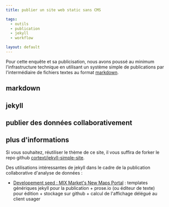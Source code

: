 ```yaml
---
title: publier un site web static sans CMS

tags:
  - outils
  - publication
  - jekyll
  - workflow

layout: default
---
```


Pour cette enquête et sa publicisation, nous avons poussé au minimum l'infrastructure technique en utilisant un système simple de publications par l'intermédiaire de fichiers textes au format [markdown](http://daringfireball.net/projects/markdown/syntax).

## markdown

## jekyll

## publier des données collaborativement


## plus d'informations

Si vous souhaitez, réutiliser le thème de ce site, il vous suffira de forker le repo github [cortext/jekyll-simple-site](http://github.com/cortext/jekyll-simple-site).

Des utilisations intéressantes de jekyll dans le cadre de la publication collaborative d'analyse de données :

- [Developement seed : MIX Market's New Maps Portal](http://developmentseed.org/blog/2012/07/26/mix-maps-portal/) : templates génériques jekyll pour la publication + prose.io (ou éditeur de texte) pour édition + stockage sur github + calcul de l'affichage délégué au client usager